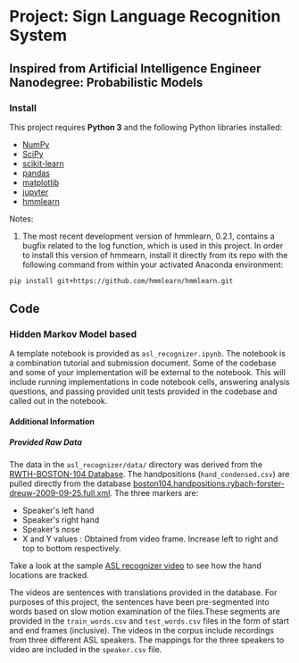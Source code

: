 # Project: Sign Language Recognition System

## Inspired from Artificial Intelligence Engineer Nanodegree: Probabilistic Models

### Install

This project requires **Python 3** and the following Python libraries installed:

- [NumPy](http://www.numpy.org/)
- [SciPy](https://www.scipy.org/)
- [scikit-learn](http://scikit-learn.org/0.17/install.html)
- [pandas](http://pandas.pydata.org/)
- [matplotlib](http://matplotlib.org/)
- [jupyter](http://ipython.org/notebook.html)
- [hmmlearn](http://hmmlearn.readthedocs.io/en/latest/)

Notes: 
1. The most recent development version of hmmlearn, 0.2.1, contains a bugfix related to the log function, which is used in this project.  In order to install this version of hmmearn, install it directly from its repo with the following command from within your activated Anaconda environment:
```sh
pip install git+https://github.com/hmmlearn/hmmlearn.git
```

## Code
### Hidden Markov Model based 

A template notebook is provided as `asl_recognizer.ipynb`. The notebook is a combination tutorial and submission document.  Some of the codebase and some of your implementation will be external to the notebook. This will include running implementations in code notebook cells, answering analysis questions, and passing provided unit tests provided in the codebase and called out in the notebook. 

#### Additional Information
##### Provided Raw Data

The data in the `asl_recognizer/data/` directory was derived from the [RWTH-BOSTON-104 Database](http://www-i6.informatik.rwth-aachen.de/~dreuw/database-rwth-boston-104.php). 
The handpositions (`hand_condensed.csv`) are pulled directly from the database [boston104.handpositions.rybach-forster-dreuw-2009-09-25.full.xml](boston104.handpositions.rybach-forster-dreuw-2009-09-25.full.xml). The three markers are:

* Speaker's left hand
* Speaker's right hand
* Speaker's nose
* X and Y values : Obtained from video frame. Increase left to right and top to bottom respectively.

Take a look at the sample [ASL recognizer video](http://www-i6.informatik.rwth-aachen.de/~dreuw/download/021.avi) to see how the hand locations are tracked.

The videos are sentences with translations provided in the database. For purposes of this project, the sentences have been pre-segmented into words 
based on slow motion examination of the files.These segments are provided in the `train_words.csv` and `test_words.csv` files
in the form of start and end frames (inclusive). The videos in the corpus include recordings from three different ASL speakers.
The mappings for the three speakers to video are included in the `speaker.csv` file.